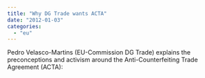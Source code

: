 ```yaml
---
title: "Why DG Trade wants ACTA"
date: "2012-01-03"
categories: 
  - "eu"
---
```


Pedro Velasco-Martins (EU-Commission DG Trade) explains the preconceptions and activism around the Anti-Counterfeiting Trade Agreement (ACTA):
